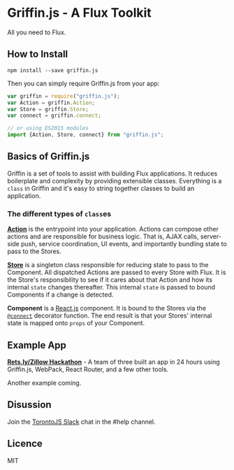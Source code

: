 # Griffin.js - A Flux Toolkit

All you need to Flux.

## How to Install

`npm install --save griffin.js`

Then you can simply require Griffin.js from your app:

```javascript
var griffin = require("griffin.js");
var Action = griffin.Action;
var Store = griffin.Store;
var connect = griffin.connect;

// or using ES2015 modules
import {Action, Store, connect} from "griffin.js";
```

## Basics of Griffin.js

Griffin is a set of tools to assist with building Flux applications. It reduces boilerplate and complexity by providing extensible classes. Everything is a `class` in Griffin and it's easy to string together classes to build an application.

### The different types of `class`es

[**Action**](https://github.com/tazsingh/griffin.js/blob/master/src/Action.js) is the entrypoint into your application. Actions can compose other actions and are responsible for business logic. That is, AJAX calls, server-side push, service coordination, UI events, and importantly bundling state to pass to the Stores.

[**Store**](https://github.com/tazsingh/griffin.js/blob/master/src/Store.js) is a singleton class responsible for reducing state to pass to the Component. All dispatched Actions are passed to every Store with Flux. It is the Store's responsibility to see if it cares about that Action and how its internal `state` changes thereafter. This internal `state` is passed to bound Components if a change is detected.

**Component** is a [React.js](https://github.com/facebook/react) component. It is bound to the Stores via the [`@connect`](https://github.com/tazsingh/griffin.js/blob/master/src/connect.js) decorator function. The end result is that your Stores' internal state is mapped onto `props` of your Component.

## Example App

[**Rets.ly/Zillow Hackathon**](https://github.com/enginuitygroup/retsly_hackathon) - A team of three built an app in 24 hours using Griffin.js, WebPack, React Router, and a few other tools.

Another example coming.

## Disussion

Join the [TorontoJS Slack](http://slack.torontojs.com) chat in the #help channel.

## Licence

MIT
